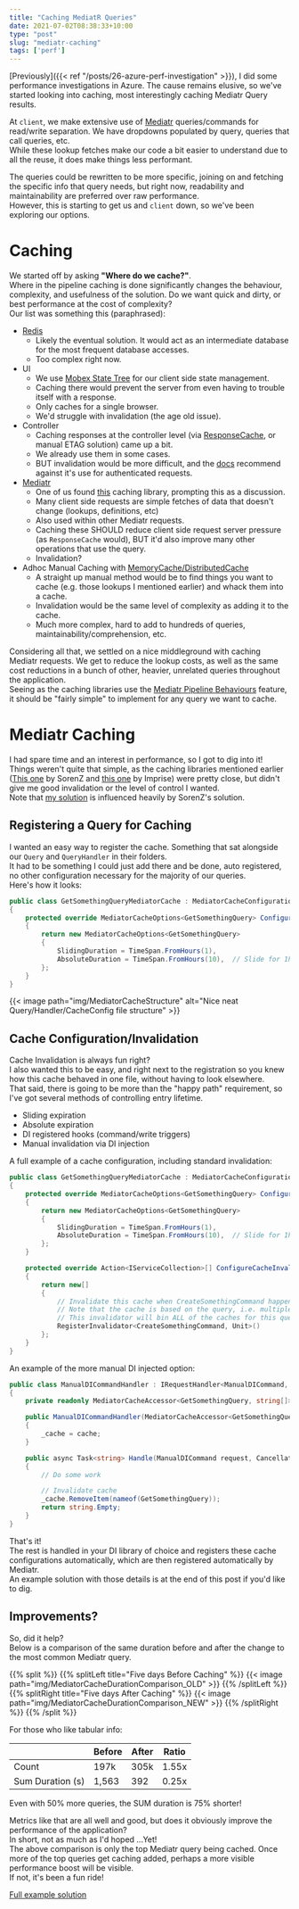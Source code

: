 ```yaml
---
title: "Caching MediatR Queries"
date: 2021-07-02T08:38:33+10:00
type: "post"
slug: "mediatr-caching"
tags: ['perf']
---
```


[Previously]({{< ref "/posts/26-azure-perf-investigation" >}}), I did some performance investigations in Azure. The cause remains elusive, so we've started looking into caching, most interestingly caching Mediatr Query results.  

<!--more-->  

At `client`, we make extensive use of [Mediatr](https://github.com/jbogard/MediatR) queries/commands for read/write separation. We have dropdowns populated by query, queries that call queries, etc.  
While these lookup fetches make our code a bit easier to understand due to all the reuse, it does make things less performant.  

The queries could be rewritten to be more specific, joining on and fetching the specific info that query needs, but right now, readability and maintainability are preferred over raw performance.  
However, this is starting to get us and `client` down, so we've been exploring our options.  

# Caching  
We started off by asking **"Where do we cache?"**.   
Where in the pipeline caching is done significantly changes the behaviour, complexity, and usefulness of the solution. Do we want quick and dirty, or best performance at the cost of complexity?    
Our list was something this (paraphrased):  

- [Redis](https://redis.io/topics/introduction)  
  - Likely the eventual solution. It would act as an intermediate database for the most frequent database accesses.  
  - Too complex right now.  
- UI
  - We use [Mobex State Tree](https://github.com/mobxjs/mobx-state-tree) for our client side state management.  
  - Caching there would prevent the server from even having to trouble itself with a response.
  - Only caches for a single browser.  
  - We'd struggle with invalidation (the age old issue).
- Controller  
  - Caching responses at the controller level (via [ResponseCache](https://docs.microsoft.com/en-us/aspnet/core/performance/caching/response?view=aspnetcore-5.0), or manual ETAG solution) came up a bit.  
  - We already use them in some cases.
  - BUT invalidation would be more difficult, and the [docs](https://docs.microsoft.com/en-us/aspnet/core/performance/caching/response?view=aspnetcore-5.0#responsecache-attribute) recommend against it's use for authenticated requests.
- [Mediatr](https://github.com/jbogard/MediatR)  
  - One of us found [this](https://github.com/Imprise/Imprise.MediatR.Extensions.Caching) caching library, prompting this as a discussion.  
  - Many client side requests are simple fetches of data that doesn't change (lookups, definitions, etc)  
  - Also used within other Mediatr requests.  
  - Caching these SHOULD reduce client side request server pressure (as `ResponseCache` would), BUT it'd also improve many other operations that use the query.  
  - Invalidation?  
- Adhoc Manual Caching with [MemoryCache/DistributedCache](https://docs.microsoft.com/en-us/aspnet/core/performance/caching/memory?view=aspnetcore-5.0)  
  - A straight up manual method would be to find things you want to cache (e.g. those lookups I mentioned earlier) and whack them into a cache.  
  - Invalidation would be the same level of complexity as adding it to the cache.  
  - Much more complex, hard to add to hundreds of queries, maintainability/comprehension, etc.  

Considering all that, we settled on a nice middleground with caching Mediatr requests. We get to reduce the lookup costs, as well as the same cost reductions in a bunch of other, heavier, unrelated queries throughout the application.  
Seeing as the caching libraries use the [Mediatr Pipeline Behaviours](https://github.com/jbogard/MediatR/wiki/Behaviors) feature, it should be "fairly simple" to implement for any query we want to cache.  

# Mediatr Caching  
I had spare time and an interest in performance, so I got to dig into it!  
Things weren't quite that simple, as the caching libraries mentioned earlier ([This one](https://github.com/SorenZ/Alamut.MediatR.Caching) by SorenZ and [this one](https://github.com/Imprise/Imprise.MediatR.Extensions.Caching) by Imprise) were pretty close, but didn't give me good invalidation or the level of control I wanted.  
Note that [my solution](./MediatorCaching_Example.7z) is influenced heavily by SorenZ's solution.  

## Registering a Query for Caching  
I wanted an easy way to register the cache. Something that sat alongside our `Query` and `QueryHandler` in their folders.  
It had to be something I could just add there and be done, auto registered, no other configuration necessary for the majority of our queries.  
Here's how it looks:  

``` csharp
public class GetSomethingQueryMediatorCache : MediatorCacheConfiguration<GetSomethingQuery, string[]>
{
    protected override MediatorCacheOptions<GetSomethingQuery> ConfigureCaching()
    {
        return new MediatorCacheOptions<GetSomethingQuery>
        {
            SlidingDuration = TimeSpan.FromHours(1),
            AbsoluteDuration = TimeSpan.FromHours(10),  // Slide for 1h, but only to a max of 10h.
        };
    }
}
```

{{< image path="img/MediatorCacheStructure" alt="Nice neat Query/Handler/CacheConfig file structure" >}}  

## Cache Configuration/Invalidation  
Cache Invalidation is always fun right?  
I also wanted this to be easy, and right next to the registration so you knew how this cache behaved in one file, without having to look elsewhere.  
That said, there is going to be more than the "happy path" requirement, so I've got several methods of controlling entry lifetime.  

- Sliding expiration  
- Absolute expiration  
- DI registered hooks (command/write triggers)  
- Manual invalidation via DI injection  

A full example of a cache configuration, including standard invalidation:  

``` csharp  
public class GetSomethingQueryMediatorCache : MediatorCacheConfiguration<GetSomethingQuery, string[]>
{
    protected override MediatorCacheOptions<GetSomethingQuery> ConfigureCaching()
    {
        return new MediatorCacheOptions<GetSomethingQuery>
        {
            SlidingDuration = TimeSpan.FromHours(1),
            AbsoluteDuration = TimeSpan.FromHours(10),  // Slide for 1h, but only to a max of 10h.
        };
    }

    protected override Action<IServiceCollection>[] ConfigureCacheInvalidation()
    {
        return new[]
        {
            // Invalidate this cache when CreateSomethingCommand happens.
            // Note that the cache is based on the query, i.e. multiple caches can be created for this query name if the query parameters change.
            // This invalidator will bin ALL of the caches for this query, not one specific instance of it.
            RegisterInvalidator<CreateSomethingCommand, Unit>()  
        };
    }
}
```

An example of the more manual DI injected option:  

``` csharp
public class ManualDICommandHandler : IRequestHandler<ManualDICommand, string>
{
    private readonly MediatorCacheAccessor<GetSomethingQuery, string[]> _cache;

    public ManualDICommandHandler(MediatorCacheAccessor<GetSomethingQuery, string[]> cache)
    {
        _cache = cache;
    }

    public async Task<string> Handle(ManualDICommand request, CancellationToken cancellationToken)
    {
        // Do some work

        // Invalidate cache
        _cache.RemoveItem(nameof(GetSomethingQuery));
        return string.Empty;
    }
}
```

That's it!  
The rest is handled in your DI library of choice and registers these cache configurations automatically, which are then registered automatically by Mediatr.  
An example solution with those details is at the end of this post if you'd like to dig.  

## Improvements?  
So, did it help?  
Below is a comparison of the same duration before and after the change to the most common Mediatr query.  

{{% split %}}
{{% splitLeft title="Five days Before Caching" %}}
{{< image path="img/MediatorCacheDurationComparison_OLD" >}}
{{% /splitLeft %}}
{{% splitRight title="Five days After Caching" %}}
{{< image path="img/MediatorCacheDurationComparison_NEW" >}}
{{% /splitRight %}}
{{% /split %}}  


For those who like tabular info:  

|                  | Before | After | Ratio |
| ---------------- | ------ | ----- | ----- |
| Count            | 197k   | 305k  | 1.55x |
| Sum Duration (s) | 1,563  | 392   | 0.25x |

Even with 50% more queries, the SUM duration is 75% shorter!  

Metrics like that are all well and good, but does it obviously improve the performance of the application?  
In short, not as much as I'd hoped ...Yet!  
The above comparison is only the top Mediatr query being cached. Once more of the top queries get caching added, perhaps a more visible performance boost will be visible.  
If not, it's been a fun ride!  

[Full example solution](./MediatorCaching_Example.7z)